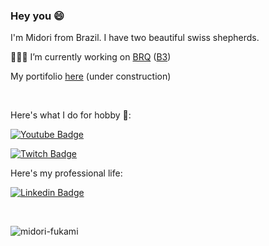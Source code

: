 ### Hey you 😄

I'm Midori from Brazil.
I have two beautiful swiss shepherds.

👩🏻‍💻 I’m currently working on [BRQ](http://www.brq.com/) ([B3](http://www.b3.com.br/pt_br/))

My portifolio [here](https://midori-fukami.github.io) (under construction)

<br/>

Here's what I do for hobby 👾:

[![Youtube Badge](https://img.shields.io/badge/-Youtube-FF0000?style=flat-square&labelColor=FF0000&logo=youtube&logoColor=white&link=https://www.youtube.com/Midorifukami)](https://www.youtube.com/Midorifukami)

[![Twitch Badge](https://img.shields.io/twitch/status/midorifukami?style=for-the-badge)](https://www.twitch.tv/midorifukami)
<br/>

Here's my professional life:

[![Linkedin Badge](https://img.shields.io/badge/-LinkedIn-blue?style=flat-square&logo=Linkedin&logoColor=white&link=https://www.linkedin.com/in/midorifukami/)](https://www.linkedin.com/in/midorifukami/)


<br/>

<p><img align="left" src="https://github-readme-stats.vercel.app/api/top-langs?username=midori-fukami&show_icons=true&locale=en&layout=compact" alt="midori-fukami" /></p>

<!--
**midori-fukami/midori-fukami** is a ✨ _special_ ✨ repository because its `README.md` (this file) appears on your GitHub profile.

Here are some ideas to get you started:

- 🔭 I’m currently working on ...
- 🌱 I’m currently learning ...
- 👯 I’m looking to collaborate on ...
- 🤔 I’m looking for help with ...
- 💬 Ask me about ...
- 📫 How to reach me: ...
- 😄 Pronouns: ...
- ⚡ Fun fact: ...
-->
